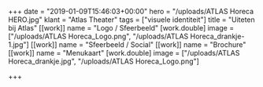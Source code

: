 +++
date = "2019-01-09T15:46:03+00:00"
hero = "/uploads/ATLAS Horeca HERO.jpg"
klant = "Atlas Theater"
tags = ["visuele identiteit"]
title = "Uiteten bij Atlas"
[[work]]
name = "Logo / Sfeerbeeld"
[work.double]
image = ["/uploads/ATLAS Horeca_Logo.png", "/uploads/ATLAS Horeca_drankje-1.jpg"]
[[work]]
name = "Sfeerbeeld / Social"
[[work]]
name = "Brochure"
[[work]]
name = "Menukaart"
[work.double]
image = ["/uploads/ATLAS Horeca_drankje.jpg", "/uploads/ATLAS Horeca_Logo.png"]

+++
